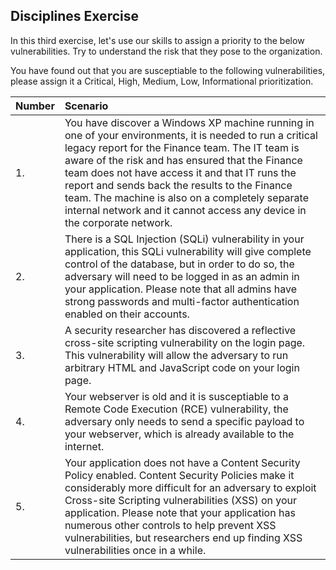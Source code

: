 ## Disciplines Exercise
In this third exercise, let's use our skills to assign a priority to the below vulnerabilities.  Try to understand the risk that they pose to the organization.  

You have found out that you are susceptiable to the following vulnerabilities, please assign it a Critical, High, Medium, Low, Informational prioritization.

| Number | Scenario  |
|:--------|:----------|
|1. | You have discover a Windows XP machine running in one of your environments, it is needed to run a critical legacy report for the Finance team. The IT team is aware of the risk and has ensured that the Finance team does not have access it and that IT runs the report and sends back the results to the Finance team.  The machine is also on a completely separate internal network and it cannot access any device in the corporate network.  |
|2. | There is a SQL Injection (SQLi) vulnerability in your application, this SQLi vulnerability will give complete control of the database, but in order to do so, the adversary will need to be logged in as an admin in your application.  Please note that all admins have strong passwords and multi-factor authentication enabled on their accounts.|
|3. |A security researcher has discovered a reflective cross-site scripting vulnerability on the login page.  This vulnerability will allow the adversary to run arbitrary HTML and JavaScript code on your login page.|
|4. |Your webserver is old and it is susceptiable to a Remote Code Execution (RCE) vulnerability, the adversary only needs to send a specific payload to your webserver, which is already available to the internet.|
|5. |Your application does not have a Content Security Policy enabled.  Content Security Policies make it considerably more difficult for an adversary to exploit Cross-site Scripting vulnerabilities (XSS) on your application.  Please note that your application has numerous other controls to help prevent XSS vulnerabilities, but researchers end up finding XSS vulnerabilities once in a while.|
